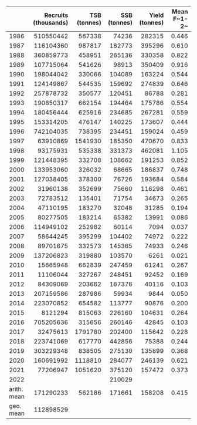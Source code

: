 |            | Recruits (thousands)| TSB (tonnes)| SSB (tonnes)| Yield (tonnes)| Mean F~1-2~|
|:-----------|--------------------:|------------:|------------:|--------------:|-----------:|
|1986        |            510550442|       567338|        74236|         282315|       0.446|
|1987        |            116104360|       987817|       182773|         395296|       0.610|
|1988        |            360859773|       458951|       265136|         330358|       0.822|
|1989        |            107715064|       541626|        98913|         350409|       0.916|
|1990        |            198044042|       330066|       104089|         163224|       0.544|
|1991        |            124149867|       544535|       159692|         274839|       0.646|
|1992        |            257878732|       350577|       120451|          86788|       0.281|
|1993        |            190850317|       662154|       194464|         175786|       0.554|
|1994        |            180456444|       625916|       234685|         267281|       0.559|
|1995        |            153314205|       476147|       140225|         173607|       0.444|
|1996        |            742104035|       738395|       234451|         159024|       0.459|
|1997        |             63910869|      1541930|       185350|         470670|       0.833|
|1998        |             93175931|       535338|       331373|         462081|       1.105|
|1999        |            121448395|       332708|       108662|         191253|       0.852|
|2000        |            133953060|       326032|        68665|         186837|       0.748|
|2001        |            127038405|       378300|        76726|         193684|       0.584|
|2002        |             31960138|       352699|        75660|         116298|       0.461|
|2003        |             72783512|       135401|        71754|          34673|       0.265|
|2004        |             47110195|       183270|        32048|          31285|       0.194|
|2005        |             80277505|       183214|        65382|          13991|       0.086|
|2006        |            114949102|       252982|        60114|           7094|       0.037|
|2007        |             58644245|       395299|       104402|          74972|       0.222|
|2008        |             89701675|       332573|       145365|          74933|       0.246|
|2009        |            137206823|       319880|       103570|           6261|       0.021|
|2010        |             15665948|       662839|       247459|          61241|       0.267|
|2011        |             11106044|       327267|       248451|          92452|       0.169|
|2012        |             84309069|       203662|       167376|          40116|       0.103|
|2013        |            207159586|       287986|        59934|           9844|       0.050|
|2014        |            223070852|       654582|       113777|          90876|       0.200|
|2015        |              8121294|       815063|       226160|         104631|       0.264|
|2016        |            705205636|       315656|       260146|          42845|       0.103|
|2017        |             32475613|      1791780|       202400|         115642|       0.228|
|2018        |            223741069|       617770|       442856|          75388|       0.244|
|2019        |            303229348|       838505|       275130|         135899|       0.368|
|2020        |            160691992|      1118810|       284077|         246139|       0.621|
|2021        |             77206947|      1051620|       375120|         157472|       0.373|
|2022        |                     |             |       210029|               |            |
|arith. mean |            171290233|       562186|       171661|         158208|       0.415|
|geo. mean   |            112898529|             |             |               |            |
